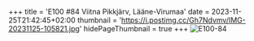 +++
title = 'E100 #84 Viitna Pikkjärv, Lääne-Virumaa'
date = 2023-11-25T21:42:45+02:00
thumbnail = 'https://i.postimg.cc/Gh7Ndvmv/IMG-20231125-105821.jpg'
hidePageThumbnail = true
+++
![E100-84](https://i.postimg.cc/Gh7Ndvmv/IMG-20231125-105821.jpg)